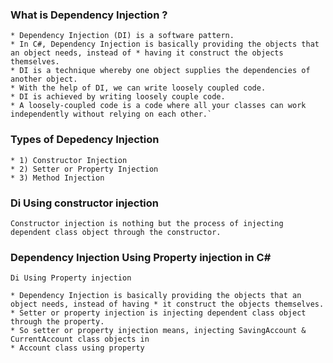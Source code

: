 ### What is Dependency Injection ?


    * Dependency Injection (DI) is a software pattern.
    * In C#, Dependency Injection is basically providing the objects that an object needs, instead of * having it construct the objects themselves.
    * DI is a technique whereby one object supplies the dependencies of another object.
    * With the help of DI, we can write loosely coupled code.
    * DI is achieved by writing loosely couple code.
    * A loosely-coupled code is a code where all your classes can work independently without relying on each other.`

### Types of Depedency Injection 


    * 1) Constructor Injection
    * 2) Setter or Property Injection
    * 3) Method Injection

### Di Using constructor injection

    Constructor injection is nothing but the process of injecting dependent class object through the constructor.

### Dependency Injection Using Property injection in C#

    Di Using Property injection

    * Dependency Injection is basically providing the objects that an object needs, instead of having * it construct the objects themselves.
    * Setter or property injection is injecting dependent class object through the property.
    * So setter or property injection means, injecting SavingAccount & CurrentAccount class objects in 
    * Account class using property